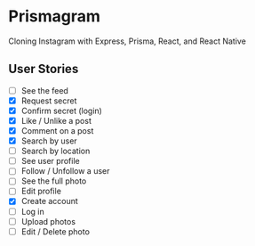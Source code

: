 # Prismagram
Cloning Instagram with Express, Prisma, React, and React Native

## User Stories 

- [ ] See the feed
- [x] Request secret
- [x] Confirm secret (login)
- [x] Like / Unlike a post
- [x] Comment on a post
- [x] Search by user
- [ ] Search by location
- [ ] See user profile
- [ ] Follow / Unfollow a user
- [ ] See the full photo
- [ ] Edit profile
- [x] Create account
- [ ] Log in
- [ ] Upload photos
- [ ] Edit / Delete photo